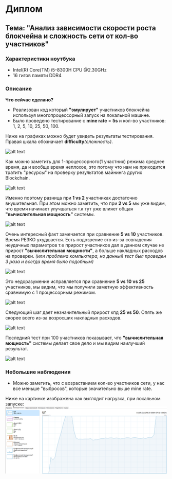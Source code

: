 # Диплом

## Тема: "Анализ зависимости скорости роста блокчейна и сложность сети от кол-во участников"

### Характеристики ноутбука

- Intel(R) Core(TM) i5-8300H CPU @2.30GHz
- 16 гигов памяти DDR4

### Описание

**Что сейчас сделано?**

- Реализован код который **"эмулирует"** участников блокчейна используя многопроцессорный запуск на локальной машине.
- Было проведено тестирование с **mine rate** = **5s** и кол-во участников: 1, 2, 5, 10, 25, 50, 100.



Ниже на графиках можно будет увидеть результаты тестирования. Правая шкала обозначает **difficulty**_(сложность)_.

![alt text](_results_/mine-rate-5/1_threads_100_blocks.png)

Как можно заметить для 1-процессорного(1 участник) режима среднее время, да и вообще время неплохое,
это потому что нам не приходится тратить "ресурсы" на проверку результатов майнинга других Blockchain.

![alt text](_results_/mine-rate-5/2_threads_100_blocks.png)

Именно поэтому разница при **1 vs 2** участниках достаточно внушительная. При этом можно заметить,
что при **2 vs 5** мы уже видим, что время начинает улучшаться т.к тут уже влияет общая **"вычислительная мощность"** системы.

![alt text](_results_/mine-rate-5/5_threads_100_blocks.png)

Очень интересный факт замечается при сравнение **5 vs 10** участников. Время РЕЗКО ухудшается. Есть подозрение это из-за
совпадения неудачных параметров т.е прирост участников дал в данном случае не прирост **"вычислительная мощности"**,
а больше накладных расходов на проверки.  _(или проблема компьютера, но данный тест был проведен 3 раза и всегда время было подобным)_

![alt text](_results_/mine-rate-5/10_threads_100_blocks.png)

Это недоразумение исправляется при сравнение **5 vs 10 vs 25** участников, мы видим,
что мы получили заметную эффективность сравнимую с 1 процессорным режимом.

![alt text](_results_/mine-rate-5/25_threads_100_blocks.png)

Следующий шаг дает незначительный прирост кпд **25 vs 50**. Опять же скорее всего из-за возросших накладных расходов.

![alt text](_results_/mine-rate-5/50_threads_100_blocks.png)

Последний тест при 100 участников показывает, что **"вычислительная мощность"** системы делает свое дело и мы видим наилучший результат.

![alt text](_results_/mine-rate-5/100_threads_100_blocks.png)

### Небольшие наблюдения

- Можно заметить, что с возрастанием кол-во участников сети, у нас все меньше "выбросов", которые значительно выше mine rate.

Ниже на картинке изображена как выглядит нагрузка, при локальном запуске:
![alt text](utils_resources/task_manager.png)